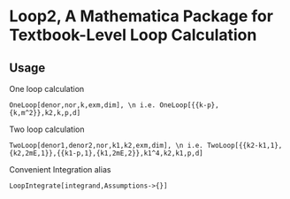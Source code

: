 # Loop2, A Mathematica Package for Textbook-Level Loop Calculation

## Usage
One loop calculation
```
OneLoop[denor,nor,k,exm,dim], \n i.e. OneLoop[{{k-p},{k,m^2}},k2,k,p,d]
```
Two loop calculation
```
TwoLoop[denor1,denor2,nor,k1,k2,exm,dim], \n i.e. TwoLoop[{{k2-k1,1},{k2,2mE,1}},{{k1-p,1},{k1,2mE,2}},k1^4,k2,k1,p,d]
```
Convenient Integration alias
```
LoopIntegrate[integrand,Assumptions->{}]
```

